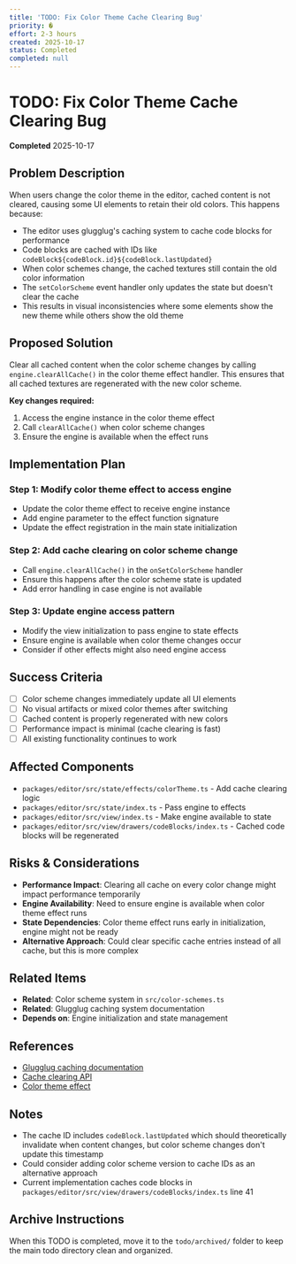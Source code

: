 ```yaml
---
title: 'TODO: Fix Color Theme Cache Clearing Bug'
priority: �
effort: 2-3 hours
created: 2025-10-17
status: Completed
completed: null
---
```


# TODO: Fix Color Theme Cache Clearing Bug

**Completed** 2025-10-17

## Problem Description

When users change the color theme in the editor, cached content is not cleared, causing some UI elements to retain their old colors. This happens because:

- The editor uses glugglug's caching system to cache code blocks for performance
- Code blocks are cached with IDs like `codeBlock${codeBlock.id}${codeBlock.lastUpdated}`
- When color schemes change, the cached textures still contain the old color information
- The `setColorScheme` event handler only updates the state but doesn't clear the cache
- This results in visual inconsistencies where some elements show the new theme while others show the old theme

## Proposed Solution

Clear all cached content when the color scheme changes by calling `engine.clearAllCache()` in the color theme effect handler. This ensures that all cached textures are regenerated with the new color scheme.

**Key changes required:**
1. Access the engine instance in the color theme effect
2. Call `clearAllCache()` when color scheme changes
3. Ensure the engine is available when the effect runs

## Implementation Plan

### Step 1: Modify color theme effect to access engine
- Update the color theme effect to receive engine instance
- Add engine parameter to the effect function signature
- Update the effect registration in the main state initialization

### Step 2: Add cache clearing on color scheme change
- Call `engine.clearAllCache()` in the `onSetColorScheme` handler
- Ensure this happens after the color scheme state is updated
- Add error handling in case engine is not available

### Step 3: Update engine access pattern
- Modify the view initialization to pass engine to state effects
- Ensure engine is available when color theme changes occur
- Consider if other effects might also need engine access

## Success Criteria

- [ ] Color scheme changes immediately update all UI elements
- [ ] No visual artifacts or mixed color themes after switching
- [ ] Cached content is properly regenerated with new colors
- [ ] Performance impact is minimal (cache clearing is fast)
- [ ] All existing functionality continues to work

## Affected Components

- `packages/editor/src/state/effects/colorTheme.ts` - Add cache clearing logic
- `packages/editor/src/state/index.ts` - Pass engine to effects
- `packages/editor/src/view/index.ts` - Make engine available to state
- `packages/editor/src/view/drawers/codeBlocks/index.ts` - Cached code blocks will be regenerated

## Risks & Considerations

- **Performance Impact**: Clearing all cache on every color change might impact performance temporarily
- **Engine Availability**: Need to ensure engine is available when color theme effect runs
- **State Dependencies**: Color theme effect runs early in initialization, engine might not be ready
- **Alternative Approach**: Could clear specific cache entries instead of all cache, but this is more complex

## Related Items

- **Related**: Color scheme system in `src/color-schemes.ts`
- **Related**: Glugglug caching system documentation
- **Depends on**: Engine initialization and state management

## References

- [Glugglug caching documentation](packages/editor/packages/glugglug/README.md#caching)
- [Cache clearing API](packages/editor/packages/glugglug/src/engine.ts#clearAllCache)
- [Color theme effect](packages/editor/src/state/effects/colorTheme.ts)

## Notes

- The cache ID includes `codeBlock.lastUpdated` which should theoretically invalidate when content changes, but color scheme changes don't update this timestamp
- Could consider adding color scheme version to cache IDs as an alternative approach
- Current implementation caches code blocks in `packages/editor/src/view/drawers/codeBlocks/index.ts` line 41

## Archive Instructions

When this TODO is completed, move it to the `todo/archived/` folder to keep the main todo directory clean and organized.
